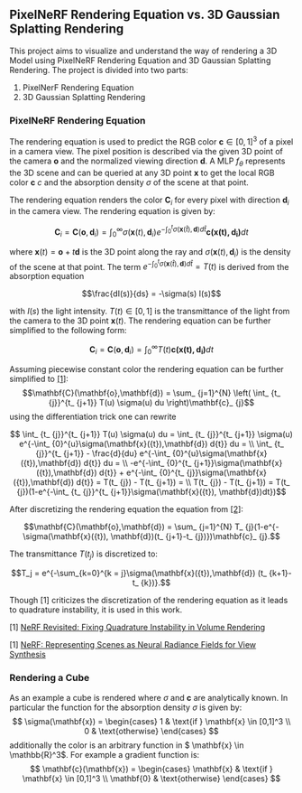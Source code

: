 ## PixelNeRF Rendering Equation vs. 3D Gaussian Splatting Rendering 
This project aims to visualize and understand the way of rendering a 3D Model using PixelNeRF Rendering Equation and 3D Gaussian Splatting Rendering. The project is divided into two parts:

1. PixelNerF Rendering Equation
2. 3D Gaussian Splatting Rendering

### PixelNeRF Rendering Equation

The rendering equation is used to predict the RGB color $\mathbf{c} \in [0,1]^{3}$ of a pixel in a camera view. The pixel position is described via the given 3D point of the camera $\mathbf{o}$ and the normalized viewing direction $\mathbf{d}$. 
A MLP $f_{\theta}$ represents the 3D scene and can be queried at any 3D point $\mathbf{x}$ to get the local RGB color $\mathbf{c}$ $c$ and the absorption density $\sigma$ of the scene at that point.

The rendering equation renders the color $\mathbf{C}_ {i}$ for every pixel with direction $\mathbf{d}_ {i}$ in the camera view. The rendering equation is given by:

$$\mathbf{C}_ {i} = \mathbf{C}(\mathbf{o},\mathbf{d}_ {i}) = \int_ {0}^{\infty} \sigma\left(\mathbf{x}(t),\mathbf{d}_ {i}\right)e^{-\int_ {0}^{t}\sigma(\mathbf{x}(\hat{t}),\mathbf{d}) d\hat{t}} \mathbf{c\left(\mathbf{x}(t),\mathbf{d}_ {i}\right)} dt$$

where $\mathbf{x}(t) = \mathbf{o} + t\mathbf{d}$ is the 3D point along the ray and $\sigma(\mathbf{x}(t),\mathbf{d}_ {i})$ is the density of the scene at that point. The term 
$e^{-\int_ {0}^{t}\sigma(\mathbf{x}(\hat{t}),\mathbf{d}) d\hat{t}} = T(t)$ is derived from the absorption equation 

$$\frac{dI(s)}{ds} = -\sigma(s) I(s)$$

 with $I(s)$ the light intensity. $T(t) \in [0,1]$ is the transmittance of the light from the camera to the 3D point $\mathbf{x}(t)$.
The rendering equation can be further simplified to the following form:

$$\mathbf{C}_ {i} = \mathbf{C}(\mathbf{o},\mathbf{d}_ {i}) = \int_ {0}^{\infty} T(t) \mathbf{c\left(\mathbf{x}(t),\mathbf{d}_ {i}\right)} dt$$

Assuming piecewise constant color the rendering equation can be further simplified to [[1]]((https://arxiv.org/abs/2310.20685)):
$$\mathbf{C}(\mathbf{o},\mathbf{d}) = \sum_ {j=1}^{N} \left( \int_ {t_ {j}}^{t_ {j+1}} T(u) \sigma(u) du \right)\mathbf{c}_ {j}$$
using the differentiation trick one can rewrite

$$ \int_ {t_ {j}}^{t_ {j+1}} T(u) \sigma(u) du =  \int_ {t_ {j}}^{t_ {j+1}} \sigma(u) e^{-\int_ {0}^{u}\sigma(\mathbf{x}({t}),\mathbf{d}) d{t}} du = \\ \int_ {t_ {j}}^{t_ {j+1}} - \frac{d}{du} e^{-\int_ {0}^{u}\sigma(\mathbf{x}({t}),\mathbf{d}) d{t}} du = \\ -e^{-\int_ {0}^{t_ {j+1}}\sigma(\mathbf{x}({t}),\mathbf{d}) d{t}} + e^{-\int_ {0}^{t_ {j}}\sigma(\mathbf{x}({t}),\mathbf{d}) d{t}} = T(t_ {j}) - T(t_ {j+1}) = \\
 T(t_ {j}) - T(t_ {j+1}) = T(t_ {j})(1-e^{-\int_ {t_ {j}}^{t_ {j+1}}\sigma(\mathbf{x}({t}), \mathbf{d})dt})$$

After discretizing the rendering equation the equation from [[2]](https://arxiv.org/pdf/2003.08934):

$$\mathbf{C}(\mathbf{o},\mathbf{d}) = \sum_ {j=1}^{N} T_ {j}(1-e^{-\sigma(\mathbf{x}({t}), \mathbf{d})(t_ {j+1}-t_ {j})})\mathbf{c}_ {j}.$$

The transmittance $T(t_ {j})$ is discretized to:

$$T_j = e^{-\sum_{k=0}^{k = j}\sigma(\mathbf{x}({t}),\mathbf{d}) (t_ {k+1}-t_ {k})}.$$

Though [1] criticizes the discretization of the rendering equation as it leads to quadrature instability, it is used in this work.

[1] [NeRF Revisited: Fixing Quadrature Instability in
Volume Rendering](https://arxiv.org/abs/2310.20685)

[1] [NeRF: Representing Scenes as
Neural Radiance Fields for View Synthesis](https://arxiv.org/pdf/2003.08934)

### Rendering a Cube

As an example a cube is rendered where $\sigma$ and $\mathbf{c}$ are analytically known. In particular the function for the absorption density $\sigma$ is given by:
$$
\sigma(\mathbf{x}) = \begin{cases}
1 & \text{if } \mathbf{x} \in [0,1]^3 \\
0 & \text{otherwise}
\end{cases}
$$
additionally the color is an arbitrary function in $ \mathbf{x} \in \mathbb{R}^3$. For example a gradient function is:
$$
\mathbf{c}(\mathbf{x}) = \begin{cases}
\mathbf{x} & \text{if } \mathbf{x} \in [0,1]^3 \\
\mathbf{0} & \text{otherwise}
\end{cases}
$$ 
